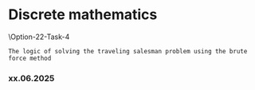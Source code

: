 # Discrete mathematics

\Option-22-Task-4

```
The logic of solving the traveling salesman problem using the brute force method
```

### xx.06.2025
